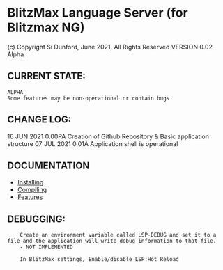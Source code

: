 # BlitzMax Language Server (for Blitzmax NG)
(c) Copyright Si Dunford, June 2021, All Rights Reserved
VERSION 0.02 Alpha

## CURRENT STATE:

    ALPHA
    Some features may be non-operational or contain bugs

## CHANGE LOG:
16 JUN 2021  0.00PA  Creation of Github Repository & Basic application structure
07 JUL 2021  0.01A   Application shell is operational

## DOCUMENTATION

* [Installing](https://github.com/blitzmax-itspeedway-net/Blitzmax-Language-Server/wiki)
* [Compiling](https://github.com/blitzmax-itspeedway-net/Blitzmax-Language-Server/wiki/Compiling)
* [Features](https://github.com/blitzmax-itspeedway-net/Blitzmax-Language-Server/wiki/Features)

## DEBUGGING:
```
    Create an environment variable called LSP-DEBUG and set it to a file and the application will write debug information to that file.
    - NOT IMPLEMENTED

    In BlitzMax settings, Enable/disable LSP:Hot Reload
```
